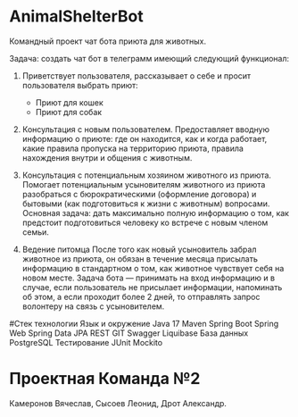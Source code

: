 # AnimalShelterBot
Командный проект чат бота приюта для животных.

Задача: создать чат бот в телеграмм имеющий следующий функционал:

1. Приветствует пользователя, 
 рассказывает о себе и просит пользователя выбрать приют:
    - Приют для кошек
    - Приют для собак

2. Консультация с новым пользователем.
  Предоставляет вводную информацию о приюте: где он находится, как и когда работает, какие правила пропуска на территорию приюта, правила нахождения внутри и общения с животным.

3. Консультация с потенциальным хозяином животного из приюта.
Помогает потенциальным усыновителям животного из приюта разобраться с бюрократическими (оформление договора) и бытовыми (как подготовиться к жизни с животным) вопросами.
Основная задача: дать максимально полную информацию о том, как предстоит подготовиться человеку ко встрече с новым членом семьи.

4. Ведение питомца
После того как новый усыновитель забрал животное из приюта, он обязан в течение месяца присылать информацию в стандартном о том, как животное чувствует себя на новом месте. 
Задача бота — принимать на вход информацию и в случае, если пользователь не присылает информации, напоминать об этом, а если проходит более 2 дней, то отправлять запрос волонтеру на связь с усыновителем.

#Стек технологии
Язык и окружение
Java 17
Maven
Spring Boot
Spring Web
Spring Data JPA
REST
GIT
Swagger
Liquibase
База данных
PostgreSQL
Тестирование
JUnit
Mockito


# Проектная Команда №2
Камеронов Вячеслав,
Сысоев Леонид,
Дрот Александр.
